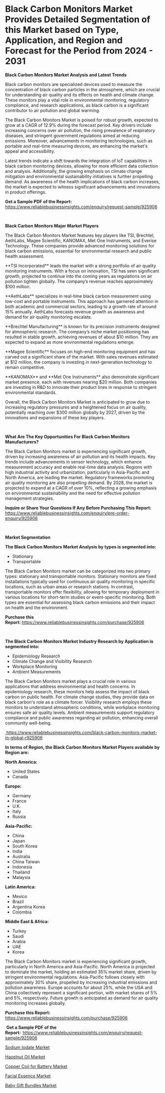 <p><h1>Black Carbon Monitors Market Provides Detailed Segmentation of this Market based on Type, Application, and Region and Forecast for the Period from 2024 - 2031</h1></p><p><strong>Black Carbon Monitors Market Analysis and Latest Trends</strong></p>
<p><p>Black carbon monitors are specialized devices used to measure the concentration of black carbon particles in the atmosphere, which are crucial for understanding air quality and its effects on health and climate change. These monitors play a vital role in environmental monitoring, regulatory compliance, and research applications, as black carbon is a significant contributor to air pollution and global warming.</p><p>The Black Carbon Monitors Market is poised for robust growth, expected to grow at a CAGR of 12.9% during the forecast period. Key drivers include increasing concerns over air pollution, the rising prevalence of respiratory diseases, and stringent government regulations aimed at reducing emissions. Moreover, advancements in monitoring technologies, such as portable and real-time measuring devices, are enhancing the market's appeal and accessibility.</p><p>Latest trends indicate a shift towards the integration of IoT capabilities in black carbon monitoring devices, allowing for more efficient data collection and analysis. Additionally, the growing emphasis on climate change mitigation and environmental sustainability initiatives is further propelling demand. As awareness of the health implications of black carbon increases, the market is expected to witness significant advancements and innovations in product offerings.</p></p>
<p><strong>Get a Sample PDF of the Report:&nbsp;</strong> <a href="https://www.reliablebusinessinsights.com/enquiry/request-sample/925906?utm_campaign=60&utm_medium=2&utm_source=Github&utm_content=ia&utm_term=12122024&utm_id=black-carbon-monitors">https://www.reliablebusinessinsights.com/enquiry/request-sample/925906</a></p>
<p>&nbsp;</p>
<p><strong>Black Carbon Monitors Major Market Players</strong></p>
<p><p>The Black Carbon Monitors Market features key players like TSI, Brechtel, AethLabs, Magee Scientific, KANOMAX, Met One Instruments, and Everise Technology. These companies provide advanced monitoring solutions for black carbon emissions, essential for environmental research and public health assessment.</p><p>**TSI Incorporated** leads the market with a strong portfolio of air quality monitoring instruments. With a focus on innovation, TSI has seen significant growth, projected to continue into the coming years as regulations on air pollution tighten globally. The company’s revenue reaches approximately $100 million.</p><p>**AethLabs** specializes in real-time black carbon measurement using low-cost and portable instruments. This approach has garnered attention in both academic and commercial sectors, leading to a growth rate of around 15% annually. AethLabs forecasts revenue growth as awareness and demand for air quality monitoring escalate.</p><p>**Brechtel Manufacturing** is known for its precision instruments designed for atmospheric research. The company’s niche market positioning has resulted in stable growth, achieving revenues of about $10 million. They are expected to expand as more environmental regulations emerge.</p><p>**Magee Scientific** focuses on high-end monitoring equipment and has carved out a significant share of the market. With sales revenues estimated at $12 million, the company is investing in next-generation technology to remain competitive. </p><p>**KANOMAX** and **Met One Instruments** also demonstrate significant market presence, each with revenues nearing $20 million. Both companies are investing in R&D to innovate their product lines in response to stringent environmental standards.</p><p>Overall, the Black Carbon Monitors Market is anticipated to grow due to increasing regulatory pressures and a heightened focus on air quality, potentially reaching over $300 million globally by 2027, driven by the innovations and expansions of these key players.</p></p>
<p>&nbsp;</p>
<p><strong>What Are The Key Opportunities For Black Carbon Monitors Manufacturers?</strong></p>
<p><p>The Black Carbon Monitors market is experiencing significant growth, driven by increasing awareness of air pollution and its health impacts. Key trends include advancements in sensor technology, which enhance measurement accuracy and enable real-time data analysis. Regions with high industrial activity and urbanization, particularly in Asia-Pacific and North America, are leading the market. Regulatory frameworks promoting air quality monitoring are also propelling demand. By 2028, the market is projected to expand at a CAGR of over 10%, reflecting a growing emphasis on environmental sustainability and the need for effective pollution management strategies.</p></p>
<p><strong>Inquire or Share Your Questions If Any Before Purchasing This Report:</strong> <a href="https://www.reliablebusinessinsights.com/enquiry/pre-order-enquiry/925906?utm_campaign=60&utm_medium=2&utm_source=Github&utm_content=ia&utm_term=12122024&utm_id=black-carbon-monitors">https://www.reliablebusinessinsights.com/enquiry/pre-order-enquiry/925906</a></p>
<p>&nbsp;</p>
<p><strong>Market Segmentation</strong></p>
<p><strong>The Black Carbon Monitors Market Analysis by types is segmented into:</strong></p>
<p><ul><li>Stationary</li><li>Transportable</li></ul></p>
<p><p>The Black Carbon Monitors market can be categorized into two primary types: stationary and transportable monitors. Stationary monitors are fixed installations typically used for continuous air quality monitoring in specific locations, such as urban areas or research stations. In contrast, transportable monitors offer flexibility, allowing for temporary deployment in various locations for short-term studies or event-specific monitoring. Both types are essential for assessing black carbon emissions and their impact on health and the environment.</p></p>
<p><strong>Purchase this Report:&nbsp;</strong><a href="https://www.reliablebusinessinsights.com/purchase/925906?utm_campaign=60&utm_medium=2&utm_source=Github&utm_content=ia&utm_term=12122024&utm_id=black-carbon-monitors">https://www.reliablebusinessinsights.com/purchase/925906</a></p>
<p>&nbsp;</p>
<p><strong>The Black Carbon Monitors Market Industry Research by Application is segmented into:</strong></p>
<p><ul><li>Epidemiology Research</li><li>Climate Change and Visibility Research</li><li>Workplace Monitoring</li><li>Ambient Measurements</li></ul></p>
<p><p>The Black Carbon Monitors market plays a crucial role in various applications that address environmental and health concerns. In epidemiology research, these monitors help assess the impact of black carbon on public health. For climate change studies, they provide data on black carbon's role as a climate forcer. Visibility research employs these monitors to understand atmospheric conditions, while workplace monitoring ensures safe air quality levels. Ambient measurements support regulatory compliance and public awareness regarding air pollution, enhancing overall community well-being.</p></p>
<p><a href="https://www.reliablebusinessinsights.com/black-carbon-monitors-market-in-global-r925906?utm_campaign=60&utm_medium=2&utm_source=Github&utm_content=ia&utm_term=12122024&utm_id=black-carbon-monitors">&nbsp;https://www.reliablebusinessinsights.com/black-carbon-monitors-market-in-global-r925906</a></p>
<p><strong>In terms of Region, the Black Carbon Monitors Market Players available by Region are:</strong></p>
<p>
    <p> <strong> North America: </strong>
        <ul>
            <li>United States</li>
            <li>Canada</li>
        </ul>
        </p> 
    <p> <strong> Europe: </strong>
        <ul>
            <li>Germany</li>
            <li>France</li>
            <li>U.K.</li>
            <li>Italy</li>
            <li>Russia</li>
        </ul>
        </p> 
    <p> <strong> Asia-Pacific: </strong>
        <ul>
            <li>China</li>
            <li>Japan</li>
            <li>South Korea</li>
            <li>India</li>
            <li>Australia</li>
            <li>China Taiwan</li>
            <li>Indonesia</li>
            <li>Thailand</li>
            <li>Malaysia</li>
        </ul>
        </p> 
    <p> <strong> Latin America: </strong>
        <ul>
            <li>Mexico</li>
            <li>Brazil</li>
            <li>Argentina Korea</li>
            <li>Colombia</li>
        </ul>
        </p> 
    <p> <strong> Middle East & Africa: </strong>
        <ul>
            <li>Turkey</li>
            <li>Saudi</li>
            <li>Arabia</li>
            <li>UAE</li>
            <li>Korea</li>
        </ul>
    </p>
    </p>
<p><p>The Black Carbon Monitors market is experiencing significant growth, particularly in North America and Asia-Pacific. North America is projected to dominate the market, holding an estimated 35% market share, driven by stringent environmental regulations. Asia-Pacific follows closely with approximately 30% share, propelled by increasing industrial emissions and pollution awareness. Europe accounts for about 25%, while the USA and China collectively represent a significant portion, with market shares of 5% and 5%, respectively. Future growth is anticipated as demand for air quality monitoring increases globally.</p></p>
<p><strong>Purchase this Report: </strong><a href="https://www.reliablebusinessinsights.com/purchase/925906?utm_campaign=60&utm_medium=2&utm_source=Github&utm_content=ia&utm_term=12122024&utm_id=black-carbon-monitors">https://www.reliablebusinessinsights.com/purchase/925906</a></p>
<p>&nbsp;<strong>Get a Sample PDF of the Report:&nbsp;&nbsp;</strong><a href="https://www.reliablebusinessinsights.com/enquiry/request-sample/925906?utm_campaign=60&utm_medium=2&utm_source=Github&utm_content=ia&utm_term=12122024&utm_id=black-carbon-monitors">https://www.reliablebusinessinsights.com/enquiry/request-sample/925906</a></p>
<p><strong></strong></p>
<p><p><a href="https://www.linkedin.com/pulse/p-factrackr-ho6he?utm_campaign=60&utm_medium=2&utm_source=Github&utm_content=ia&utm_term=12122024&utm_id=black-carbon-monitors">Sodium Iodate Market</a></p><p><a href="https://www.linkedin.com/pulse/hazelnut-oil-markets-path-134-cagr-2024-2031-whats-driving-success-v9yve?utm_campaign=60&utm_medium=2&utm_source=Github&utm_content=ia&utm_term=12122024&utm_id=black-carbon-monitors">Hazelnut Oil Market</a></p><p><a href="https://github.com/FahadAhmed223/Market-Research-Report-List-1/blob/main/copper-coil-for-battery-market.md?utm_campaign=60&utm_medium=2&utm_source=Github&utm_content=ia&utm_term=12122024&utm_id=black-carbon-monitors">Copper Coil for Battery Market</a></p><p><a href="https://www.linkedin.com/pulse/global-facial-essence-market-report-2024-2031-size-share-growth-zw7pe?utm_campaign=60&utm_medium=2&utm_source=Github&utm_content=ia&utm_term=12122024&utm_id=black-carbon-monitors">Facial Essence Market</a></p><p><a href="https://github.com/NargisHussain432/Market-Research-Report-List-1/blob/main/baby-gift-bundles-market.md?utm_campaign=60&utm_medium=2&utm_source=Github&utm_content=ia&utm_term=12122024&utm_id=black-carbon-monitors">Baby Gift Bundles Market</a></p></p>